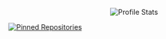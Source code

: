 <p align='center'>
	<img alt='Profile Stats' src='https://github-readme-stats.vercel.app/api?username=T3Lakuna&count_private=true&show_icons=true&theme=tokyonight&include_all_commits=true' />
</p>

<a href='https://github.com/T3Lakuna/Umbra'><img alt='Pinned Repositories' src='https://github-readme-stats.vercel.app/api/pin/?username=T3Lakuna&repo=Umbra' /></a>

<!-- https://github.com/anuraghazra/github-readme-stats -->
